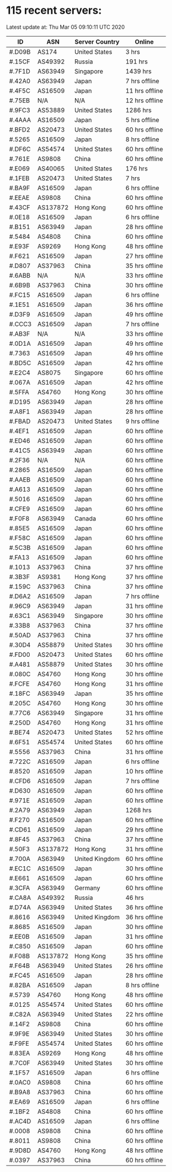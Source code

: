 # 115 recent servers:

Latest update at: Thu Mar 05 09:10:11 UTC 2020

| ID | ASN | Server Country | Online |
| -- | --- | -------------- | ------ |
| #.D09B | AS174 | United States | 3 hrs |
| #.15CF | AS49392 | Russia | 191 hrs |
| #.7F1D | AS63949 | Singapore | 1439 hrs |
| #.42A0 | AS63949 | Japan | 7 hrs offline |
| #.4F5C | AS16509 | Japan | 11 hrs offline |
| #.75EB | N/A | N/A | 12 hrs offline |
| #.9FC3 | AS53889 | United States | 1286 hrs |
| #.4AAA | AS16509 | Japan | 5 hrs offline |
| #.BFD2 | AS20473 | United States | 60 hrs offline |
| #.5265 | AS16509 | Japan | 8 hrs offline |
| #.DF6C | AS54574 | United States | 60 hrs offline |
| #.761E | AS9808 | China | 60 hrs offline |
| #.E069 | AS40065 | United States | 176 hrs |
| #.1FEB | AS20473 | United States | 7 hrs |
| #.BA9F | AS16509 | Japan | 6 hrs offline |
| #.EEAE | AS9808 | China | 60 hrs offline |
| #.43CF | AS137872 | Hong Kong | 60 hrs offline |
| #.0E18 | AS16509 | Japan | 6 hrs offline |
| #.B151 | AS63949 | Japan | 28 hrs offline |
| #.5484 | AS4808 | China | 60 hrs offline |
| #.E93F | AS9269 | Hong Kong | 48 hrs offline |
| #.F621 | AS16509 | Japan | 27 hrs offline |
| #.D807 | AS37963 | China | 35 hrs offline |
| #.6ABB | N/A | N/A | 33 hrs offline |
| #.6B9B | AS37963 | China | 30 hrs offline |
| #.FC15 | AS16509 | Japan | 6 hrs offline |
| #.1E51 | AS16509 | Japan | 36 hrs offline |
| #.D3F9 | AS16509 | Japan | 49 hrs offline |
| #.CCC3 | AS16509 | Japan | 7 hrs offline |
| #.AB3F | N/A | N/A | 33 hrs offline |
| #.0D1A | AS16509 | Japan | 49 hrs offline |
| #.7363 | AS16509 | Japan | 49 hrs offline |
| #.BD5C | AS16509 | Japan | 42 hrs offline |
| #.E2C4 | AS8075 | Singapore | 60 hrs offline |
| #.067A | AS16509 | Japan | 42 hrs offline |
| #.5FFA | AS4760 | Hong Kong | 30 hrs offline |
| #.D195 | AS63949 | Japan | 28 hrs offline |
| #.A8F1 | AS63949 | Japan | 28 hrs offline |
| #.FBAD | AS20473 | United States | 9 hrs offline |
| #.4EF1 | AS16509 | Japan | 60 hrs offline |
| #.ED46 | AS16509 | Japan | 60 hrs offline |
| #.41C5 | AS63949 | Japan | 60 hrs offline |
| #.2F36 | N/A | N/A | 60 hrs offline |
| #.2865 | AS16509 | Japan | 60 hrs offline |
| #.AAEB | AS16509 | Japan | 60 hrs offline |
| #.A613 | AS16509 | Japan | 60 hrs offline |
| #.5016 | AS16509 | Japan | 60 hrs offline |
| #.CFE9 | AS16509 | Japan | 60 hrs offline |
| #.F0F8 | AS63949 | Canada | 60 hrs offline |
| #.85E5 | AS16509 | Japan | 60 hrs offline |
| #.F58C | AS16509 | Japan | 60 hrs offline |
| #.5C3B | AS16509 | Japan | 60 hrs offline |
| #.FA13 | AS16509 | Japan | 60 hrs offline |
| #.1013 | AS37963 | China | 37 hrs offline |
| #.3B3F | AS9381 | Hong Kong | 37 hrs offline |
| #.159C | AS37963 | China | 37 hrs offline |
| #.D6A2 | AS16509 | Japan | 7 hrs offline |
| #.96C9 | AS63949 | Japan | 31 hrs offline |
| #.63C1 | AS63949 | Singapore | 30 hrs offline |
| #.33B8 | AS37963 | China | 37 hrs offline |
| #.50AD | AS37963 | China | 37 hrs offline |
| #.30D4 | AS58879 | United States | 30 hrs offline |
| #.FD00 | AS20473 | United States | 60 hrs offline |
| #.A481 | AS58879 | United States | 30 hrs offline |
| #.080C | AS4760 | Hong Kong | 30 hrs offline |
| #.FCFE | AS4760 | Hong Kong | 31 hrs offline |
| #.18FC | AS63949 | Japan | 35 hrs offline |
| #.205C | AS4760 | Hong Kong | 30 hrs offline |
| #.77C6 | AS63949 | Singapore | 31 hrs offline |
| #.250D | AS4760 | Hong Kong | 31 hrs offline |
| #.BE74 | AS20473 | United States | 52 hrs offline |
| #.6F51 | AS54574 | United States | 60 hrs offline |
| #.5556 | AS37963 | China | 31 hrs offline |
| #.722C | AS16509 | Japan | 6 hrs offline |
| #.8520 | AS16509 | Japan | 10 hrs offline |
| #.CFD6 | AS16509 | Japan | 7 hrs offline |
| #.D630 | AS16509 | Japan | 60 hrs offline |
| #.971E | AS16509 | Japan | 60 hrs offline |
| #.2A79 | AS63949 | Japan | 1268 hrs |
| #.F270 | AS16509 | Japan | 60 hrs offline |
| #.CD61 | AS16509 | Japan | 29 hrs offline |
| #.8F45 | AS37963 | China | 37 hrs offline |
| #.50F3 | AS137872 | Hong Kong | 31 hrs offline |
| #.700A | AS63949 | United Kingdom | 60 hrs offline |
| #.EC1C | AS16509 | Japan | 30 hrs offline |
| #.E661 | AS16509 | Japan | 60 hrs offline |
| #.3CFA | AS63949 | Germany | 60 hrs offline |
| #.CA8A | AS49392 | Russia | 46 hrs |
| #.D74A | AS63949 | United States | 36 hrs offline |
| #.8616 | AS63949 | United Kingdom | 36 hrs offline |
| #.8685 | AS16509 | Japan | 30 hrs offline |
| #.EE0B | AS16509 | Japan | 31 hrs offline |
| #.C850 | AS16509 | Japan | 60 hrs offline |
| #.F08B | AS137872 | Hong Kong | 35 hrs offline |
| #.F64B | AS63949 | United States | 26 hrs offline |
| #.FC45 | AS16509 | Japan | 28 hrs offline |
| #.82BA | AS16509 | Japan | 8 hrs offline |
| #.5739 | AS4760 | Hong Kong | 48 hrs offline |
| #.0125 | AS54574 | United States | 60 hrs offline |
| #.C82A | AS63949 | United States | 22 hrs offline |
| #.14F2 | AS9808 | China | 60 hrs offline |
| #.9F9E | AS63949 | United States | 30 hrs offline |
| #.F9FE | AS54574 | United States | 60 hrs offline |
| #.83EA | AS9269 | Hong Kong | 48 hrs offline |
| #.7C0F | AS63949 | United States | 30 hrs offline |
| #.1F57 | AS16509 | Japan | 6 hrs offline |
| #.0AC0 | AS9808 | China | 60 hrs offline |
| #.B9A8 | AS37963 | China | 60 hrs offline |
| #.EA69 | AS16509 | Japan | 6 hrs offline |
| #.1BF2 | AS4808 | China | 60 hrs offline |
| #.AC4D | AS16509 | Japan | 6 hrs offline |
| #.0008 | AS9808 | China | 60 hrs offline |
| #.8011 | AS9808 | China | 60 hrs offline |
| #.9D8D | AS4760 | Hong Kong | 48 hrs offline |
| #.0397 | AS37963 | China | 60 hrs offline |


